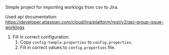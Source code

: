 Simple project for importing worklogs from csv to Jira.

Used api documentation: https://developer.atlassian.com/cloud/jira/platform/rest/v2/api-group-issue-worklogs

1. Fill in correct configuration.
   1. Copy `config-temple.properties` to `config.properties`.
   2. Fill in correct values to `config.properties` file.